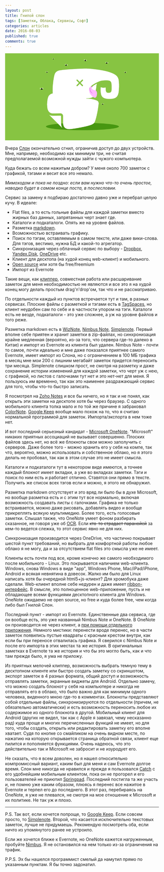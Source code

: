 ```yaml
---
layout: post
title: Гнилой слон
tags: [Заметки, Облака, Сервисы, Софт]
categories: articles
date: 2016-08-03
published: true
comments: true
---
```

![](/images/2016/08/u8nupb1xjyylfqummnmp.gif)

Вчера [Слон](https://evernote.com/) окончательно сгнил, ограничив доступ
до двух устройств. Мне, например, необходимо как минимум три, не считая
предполагаемой возможной нужды зайти с чужого компьютера.

Куда бежать со всем нажитым добром? У меня около 700 заметок с графикой,
тэгами и весит все это немало.

*Мимоходом и пока не поздно: если вам нужно что-то очень простое,
наводка будет в самом конце поста, в послесловии.*

Сервис за замену я подбираю достаточно давно уже и перебрал целую кучу.
В идеале:

-   Flat files, а то есть гольные файлы для каждой заметки вместо жирных
    баз данных, запрятанных черт знает где.
-   Каталоги и подкаталоги. Опять же на уровне файлов.
-   Разметка [markdown](https://ru.wikipedia.org/wiki/Markdown).
-   Возможностью встраивать графику.
-   Поиск по тэгам, оставляемым в самом тексте, или даже вики-слова. Для
    тэгов, вестимо, нужна БД и какой-то агрегатор.
-   Синхронизация через облачный сервис по выбору -
    [Dropbox](https://www.dropbox.com/ru),
    [Yandex.Disk](https://disk.yandex.ru/),
    [OneDrive](https://onedrive.live.com/about/ru-ru/) etc.
-   Клиент для десктопа (на худой конец web-клиент) и мобильного.
-   [Open
    source](https://ru.wikipedia.org/wiki/%D0%9E%D1%82%D0%BA%D1%80%D1%8B%D1%82%D0%BE%D0%B5_%D0%BF%D1%80%D0%BE%D0%B3%D1%80%D0%B0%D0%BC%D0%BC%D0%BD%D0%BE%D0%B5_%D0%BE%D0%B1%D0%B5%D1%81%D0%BF%D0%B5%D1%87%D0%B5%D0%BD%D0%B8%D0%B5)
    или хотя бы free/freemium
-   Импорт из Evernote

Такие вещи, как [клиппер](https://evernote.com/intl/ru/webclipper/),
совместная работа или расшаривание заметок для меня необходимостью не
являются и все это я на худой конец могу делать простым drag'n'drop'ом,
так что и не рассматриваю.

По отдельности каждый из пунктов встречается тут и там, в разных
сервисах. Плоские файлы с разметкой и тэгами есть в
[TagSpaces](https://www.tagspaces.org/), но клиент неудобен сам по себе
и в частности упором на тэги. Каталоги есть не везде, подкаталоги - это
уже сложнее, а уж на уровне файлов и того реже.

Разметка markdown есть в [WizNote](http://www.wiznote.com/), [Nimbus
Note](https://nimbus.everhelper.me/ru/),
[Simplenote](https://simplenote.com/). Первый вполне себе приятен и
хранит заметки в zip-файлах, но синхронизация крайне медленная
(вероятно, из-за того, что сервера где-то далеко в Китае) и импорт из
Evernote из клиента был удален. Nimbus Note - почти то самое, почти
идеально и мне даже показался приятнее самого Evernote, имеет импорт из
Слона, но с ограничением в 100 МБ трафика в месяц мне мои 200 с лишним
мегабайт заметок придется переносить три месяца. Simplenote слишком
прост, не смотря на разметку и даже сохранение истории изменений для
каждой заметки, что черт уж с нею, с графикой, но листов с галочками тут
нет и это нет-нет для меня. Я пользуюсь им временно, так как это
наименее раздражающий сервис для того, чтобы что-то быстро записать.

Я посмотрел на [Zoho Notes](https://www.zoho.com/notebook/) и все бы
ничего, но я так и не понял, как открыть эти заметки на десктопе хотя бы
через браузер. С одного мобильного клиента толка мало и по той же
причине я забраковал [ColorNote](https://www.colornote.com/). [Google
Keep](https://keep.google.com/) вообще мало похож на то, что я считаю
нормальной программой для заметок. Импорта/экспорта в нем тоже нет.

И вот последний серьезный кандидат - [Microsoft
OneNote](https://www.onenote.com/). "Microsoft" никаких приятных
ассоциаций не вызывает совершенно. Плоских файлов здесь нет, но всё же
блокноты свои можно заполучить с серверов. Даже более того - можно
хранить его у себя на компе, так что, вероятно, можно использовать и
собственное облако, но я этого делать не пробовал, так как в этом случае
это не имеет смысла.

Каталоги и подкаталоги тут в некотором виде имеются, а точнее каждый
блокнот имеет вкладки, а уже во вкладках заметки. Тэги и поиск по ним
есть и работает отлично. Ставятся они прямо в тексте. Получить же список
всех тэгов если и можно, я этого не обнаружил.

Разметка markdown отсутствует и это вряд ли было бы в духе Microsoft, но
вообще разметка есть и с этим тут все нормально, включая возможность
создавать листы с галочками. Графика не только встраивается, можно даже
рисовать, добавлять видео и вообще прикреплять всякую мультимедию. Более
того, есть голосовые заметки. Слышал также, что OneNote умеет фоном
разбирать сказанное, не говоря уже об
[OCR](https://ru.wikipedia.org/wiki/%D0%9E%D0%BF%D1%82%D0%B8%D1%87%D0%B5%D1%81%D0%BA%D0%BE%D0%B5_%D1%80%D0%B0%D1%81%D0%BF%D0%BE%D0%B7%D0%BD%D0%B0%D0%B2%D0%B0%D0%BD%D0%B8%D0%B5_%D1%81%D0%B8%D0%BC%D0%B2%D0%BE%D0%BB%D0%BE%D0%B2).
Если ~~кто-то страдает паранойей~~ за кем-то ведется слежка, то этот
сервис явно не для них.

Синхронизация производится через OneDrive, что частично покрывает шестой
пункт требований, но выбрать для комфортной работы любое облако я не
могу, да и за отсутствием flat files это смысла уже не имеет.

Клиенты есть почти под все, кроме конечно же самого необходимого после
мобильного - Linux. Это покрывается наличием web-клиента. Windows, снова
Windows в виде "app", Windows Phone, Mac/iPad/iPhone, Android и всякая
невнятина в довесок. Жалко им было для Linux написать хотя бы очередной
html5+js-клиент? Для хромобука даже сделали. Web-клиент вполне себе
недурен и даже имеет
[ribbon-интерфейс](https://ru.wikipedia.org/wiki/Ribbon). В смысле, это
полноценное web-приложение, пусть и не обладающее всеми функциями
десктопного клиента для Windows.\
OneNote ожидаемо не open source, но free и куда более free, чем когда
либо был Гнилой Слон.

Последний пункт - импорт из Evernote. Единственные два сервиса, где он
вообще есть, это уже названный Nimbus Note и OneNote. В OneNote он
производится не через клиент, а [при помощи отдельного
приложения](https://www.onenote.com/import-evernote-to-onenote). Немного
мистики: перенести вроде перенес, но в части заметок появились пустые
квадраты с красным крестом внутри, как если бы при переносе отвалилась
графика. Я сверился с Nimbus Note и после его импорта в этих местах та
же история. В оригинальных заметках в Evernote та же история и что бы
это могло быть, как и что там прежде было, я ума не приложу.

Из приятных мелочей клиппер, возможность выбрать темную тему в
десктопном клиенте или быстро создать заметку со скриншотом, экспорт
заметок в 4 разных формата, общий доступ и возможность отправлять
заметки, экранные виджеты для Android. Отдельно замечу, что можно
создать блокнот у себя на компьютере и никогда не отправлять его в
облако, что было важно для как минимум одного человека, виденного мною
где-то в комментах. Блокноты представляют собой отдельные файлы,
синхронизируются по отдельности (причем, не обязательно автоматически) и
есть возможность переносить любое их содержимое из одного блокнота в
другой. Мобильный клиент для Android (других не видел, так как с Apple я
завязал, чему несказанно рад) куда проще и многих перечисленных функций
не имеет, но для того, чтобы создать, открыть или редактировать заметку
его вполне хватает. Судя по кнопке со смайликом на очень видном месте,
по нажатию на которую открывается страница обратной связи, клиент еще
пилится и пополняется функциями. Очень надеюсь, что это действительно
так и Microsoft не забросит и не изуродует его.

Не сказать, что я всем доволен, но я нашел относительно компромиссный
вариант, каким был для меня и сам Evernote долгое время. Слон мне
никогда не нравился и прежде я пользовался
[Catch](https://geektimes.ru/post/188466/) с его удобнейшим мобильным
клиентом, пока он не прогорел и его пользователей не приютил
[Springpad](https://lifehacker.ru/2014/05/30/zakrytie-springpad-zhertva-konkurencii/).
Последний постигла та же участь и, не помню уже каким образом, плюясь я
перенес все нажитое в Evernote и терпел его до последнего. В этот раз,
перебираясь на OneNote, я уже не плевался, не смотря на мое отношение к
Microsoft и их политике. Не так уж и плохо.

------------------------------------------------------------------------

P.S. Так вот, если хочется попроще, то [Google
Keep](https://keep.google.com/). Если совсем просто, то
[Simplenote](https://simplenote.com/). Второй, что касается
исключительно текстовых заметок, лучше не придумаешь. Рекомендую
посмотреть оба, если ничто из упомянутого ранее не устроило.

Если же хочется ближе к Evernote, но OneNote кажется нагруженным,
пробуйте [Nimbus](https://nimbus.everhelper.me/ru/). Я не остановился на нем только из-за ограничения на трафик.

P.P.S. Эх бы нашелся программист смелый да намутил прямо по указанным пунктам. Я бы точно задонатил.
